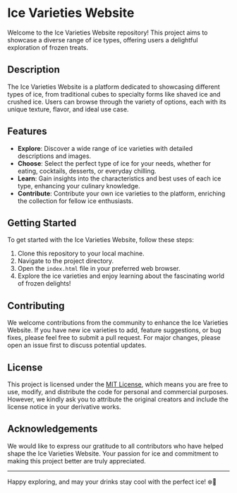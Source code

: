 # Ice Varieties Website

Welcome to the Ice Varieties Website repository! This project aims to showcase a diverse range of ice types, offering users a delightful exploration of frozen treats.

## Description
The Ice Varieties Website is a platform dedicated to showcasing different types of ice, from traditional cubes to specialty forms like shaved ice and crushed ice. Users can browse through the variety of options, each with its unique texture, flavor, and ideal use case.

## Features
- **Explore**: Discover a wide range of ice varieties with detailed descriptions and images.
- **Choose**: Select the perfect type of ice for your needs, whether for eating, cocktails, desserts, or everyday chilling.
- **Learn**: Gain insights into the characteristics and best uses of each ice type, enhancing your culinary knowledge.
- **Contribute**: Contribute your own ice varieties to the platform, enriching the collection for fellow ice enthusiasts.

## Getting Started
To get started with the Ice Varieties Website, follow these steps:
1. Clone this repository to your local machine.
2. Navigate to the project directory.
3. Open the `index.html` file in your preferred web browser.
4. Explore the ice varieties and enjoy learning about the fascinating world of frozen delights!

## Contributing
We welcome contributions from the community to enhance the Ice Varieties Website. If you have new ice varieties to add, feature suggestions, or bug fixes, please feel free to submit a pull request. For major changes, please open an issue first to discuss potential updates.

## License
This project is licensed under the [MIT License](LICENSE), which means you are free to use, modify, and distribute the code for personal and commercial purposes. However, we kindly ask you to attribute the original creators and include the license notice in your derivative works.

## Acknowledgements
We would like to express our gratitude to all contributors who have helped shape the Ice Varieties Website. Your passion for ice and commitment to making this project better are truly appreciated.

---

Happy exploring, and may your drinks stay cool with the perfect ice! ❄️🥂
